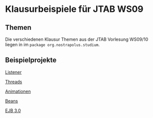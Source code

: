 # Klausurbeispiele für JTAB WS09

## Themen

Die verschiedenen Klausur Themen aus der JTAB Vorlesung WS09/10 liegen in im
<code>package org.nostrapolus.studium</code>.

## Beispielprojekte

[Listener](http://wiki.github.com/wieczo/JTAB-Klausurbeispiele/listener)

[Threads](http://wiki.github.com/wieczo/JTAB-Klausurbeispiele/threads)

[Animationen](http://wiki.github.com/wieczo/JTAB-Klausurbeispiele/animationen)

[Beans](http://wiki.github.com/wieczo/JTAB-Klausurbeispiele/beans)

[EJB 3.0](http://wiki.github.com/wieczo/JTAB-Klausurbeispiele/ejb-30)